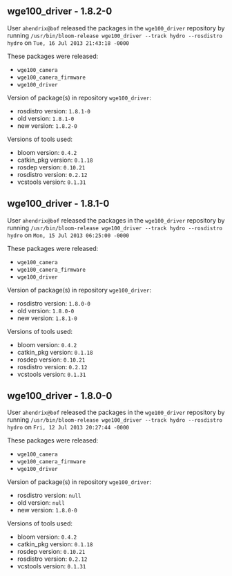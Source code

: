 ## wge100_driver - 1.8.2-0

User `ahendrix@bof` released the packages in the `wge100_driver` repository by running `/usr/bin/bloom-release wge100_driver --track hydro --rosdistro hydro` on `Tue, 16 Jul 2013 21:43:18 -0000`

These packages were released:
- `wge100_camera`
- `wge100_camera_firmware`
- `wge100_driver`

Version of package(s) in repository `wge100_driver`:
- rosdistro version: `1.8.1-0`
- old version: `1.8.1-0`
- new version: `1.8.2-0`

Versions of tools used:
- bloom version: `0.4.2`
- catkin_pkg version: `0.1.18`
- rosdep version: `0.10.21`
- rosdistro version: `0.2.12`
- vcstools version: `0.1.31`


## wge100_driver - 1.8.1-0

User `ahendrix@bof` released the packages in the `wge100_driver` repository by running `/usr/bin/bloom-release wge100_driver --track hydro --rosdistro hydro` on `Mon, 15 Jul 2013 06:25:00 -0000`

These packages were released:
- `wge100_camera`
- `wge100_camera_firmware`
- `wge100_driver`

Version of package(s) in repository `wge100_driver`:
- rosdistro version: `1.8.0-0`
- old version: `1.8.0-0`
- new version: `1.8.1-0`

Versions of tools used:
- bloom version: `0.4.2`
- catkin_pkg version: `0.1.18`
- rosdep version: `0.10.21`
- rosdistro version: `0.2.12`
- vcstools version: `0.1.31`


## wge100_driver - 1.8.0-0

User `ahendrix@bof` released the packages in the `wge100_driver` repository by running `/usr/bin/bloom-release wge100_driver --track hydro --rosdistro hydro` on `Fri, 12 Jul 2013 20:27:44 -0000`

These packages were released:
- `wge100_camera`
- `wge100_camera_firmware`
- `wge100_driver`

Version of package(s) in repository `wge100_driver`:
- rosdistro version: `null`
- old version: `null`
- new version: `1.8.0-0`

Versions of tools used:
- bloom version: `0.4.2`
- catkin_pkg version: `0.1.18`
- rosdep version: `0.10.21`
- rosdistro version: `0.2.12`
- vcstools version: `0.1.31`



